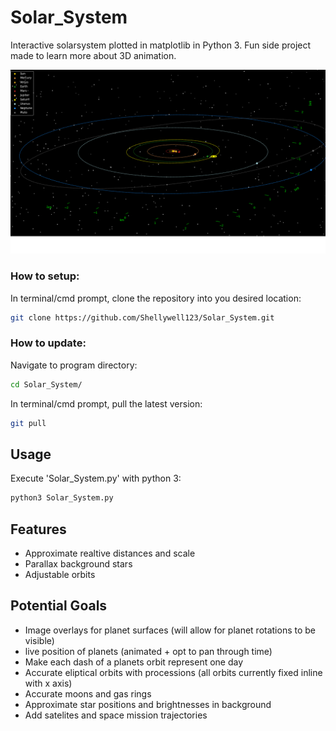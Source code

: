 # Solar_System
Interactive solarsystem plotted in matplotlib in Python 3. Fun side project made to learn more about 3D animation.

![screenshot](Images/screenshot.png)
### How to setup:
In terminal/cmd prompt, clone the repository into you desired location:
```bash
git clone https://github.com/Shellywell123/Solar_System.git
```

### How to update:
Navigate to program directory:
```bash
cd Solar_System/
```
In terminal/cmd prompt, pull the latest version:
```bash
git pull
```

## Usage
Execute 'Solar_System.py' with python 3:
```bash
python3 Solar_System.py
```

## Features
- Approximate realtive distances and scale
- Parallax background stars
- Adjustable orbits

## Potential Goals
 - Image overlays for planet surfaces (will allow for planet rotations to be visible)
 - live position of planets (animated + opt to pan through time)
 - Make each dash of a planets orbit represent one day 
 - Accurate eliptical orbits with processions (all orbits currently fixed inline with x axis)
 - Accurate moons and gas rings
 - Approximate star positions and brightnesses in background
 - Add satelites and space mission trajectories
